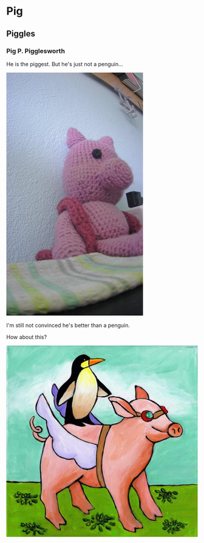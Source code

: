 # Pig
## Piggles
### Pig P. Pigglesworth
He is the piggest.
But he's just not a penguin...

![](https://github.com/AJSchiller/github-tutorial/blob/main/2021-03-24-133527.jpg)

I'm still not convinced he's better than a penguin.

How about this?

![](https://github.com/AJSchiller/github-tutorial/blob/main/pig_penguin.webp)
